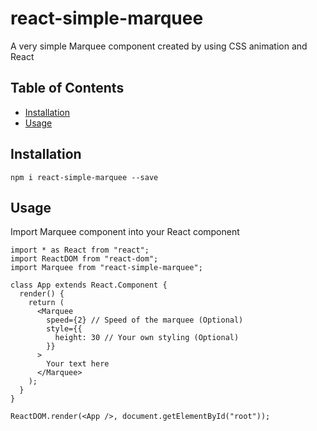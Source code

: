 # react-simple-marquee

A very simple Marquee component created by using CSS animation and React

## Table of Contents

- [Installation](#installation)
- [Usage](#usage)

## Installation

```
npm i react-simple-marquee --save
```

## Usage

Import Marquee component into your React component

```
import * as React from "react";
import ReactDOM from "react-dom";
import Marquee from "react-simple-marquee";

class App extends React.Component {
  render() {
    return (
      <Marquee
        speed={2} // Speed of the marquee (Optional)
        style={{
          height: 30 // Your own styling (Optional)
        }}
      >
        Your text here
      </Marquee>
    );
  }
}

ReactDOM.render(<App />, document.getElementById("root"));

```
